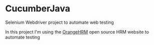 # CucumberJava
Selenium Webdriver project to automate web testing

In this project I'm using the [OrangeHRM](https://opensource-demo.orangehrmlive.com/web/index.php/auth/login) open source HRM website to automate testing
